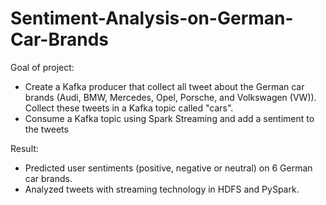 # Sentiment-Analysis-on-German-Car-Brands

Goal of project:
- Create a Kafka producer that collect all tweet about the German car brands (Audi, BMW, Mercedes, Opel, Porsche, and Volkswagen (VW)). Collect these tweets in a Kafka topic called "cars".
- Consume a Kafka topic using Spark Streaming and add a sentiment to the tweets

Result:
- Predicted user sentiments (positive, negative or neutral) on 6 German car brands. 
- Analyzed tweets with streaming technology in HDFS and PySpark.

